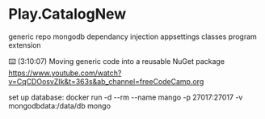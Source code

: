 # Play.CatalogNew

generic repo
mongodb
dependancy injection
appsettings classes
program extension

⌨️ (3:10:07) Moving generic code into a reusable NuGet package
https://www.youtube.com/watch?v=CqCDOosvZIk&t=363s&ab_channel=freeCodeCamp.org

set up database: docker run -d --rm --name mango -p 27017:27017 -v mongodbdata:/data/db mongo
